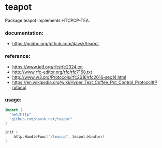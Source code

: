 teapot
======

Package teapot implements HTCPCP-TEA.

### documentation:
* https://godoc.org/github.com/davsk/teapot

### reference:
* https://www.ietf.org/rfc/rfc2324.txt
* http://www.rfc-editor.org/rfc/rfc7168.txt
* http://www.w3.org/Protocols/rfc2616/rfc2616-sec14.html
* https://en.wikipedia.org/wiki/Hyper_Text_Coffee_Pot_Control_Protocol#Protocol

### usage:
```GO
import (
  "net/http"
  "github.com/davsk.net/teapot"
)

init (
	http.HandleFunc("/teacup", teapot.Handler)
)
```
